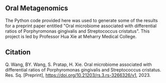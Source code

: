 Oral Metagenomics
----------

The Python code provided here was used to generate some of the results for a preprint paper entitled "Oral microbiome associated with differential ratios of Porphyromonas gingivalis and Streptococcus cristatus". This project is led by Professor Hua Xie at Meharry Medical College. 

Citation
----------
Q. Wang, BY. Wang, S. Pratap, H. Xie. Oral microbiome associated with differential ratios of Porphyromonas gingivalis and Streptococcus cristatus. Res. Sq. [Preprint], https://doi.org/10.21203/rs.3.rs-3266326/v1, 2023.
